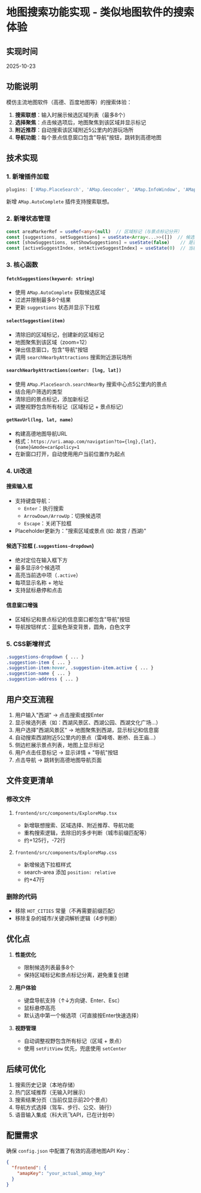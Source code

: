 # 地图搜索功能实现 - 类似地图软件的搜索体验

## 实现时间

2025-10-23

## 功能说明

模仿主流地图软件（高德、百度地图等）的搜索体验：

1. **搜索联想**：输入时展示候选区域列表（最多8个）
2. **选择聚焦**：点击候选项后，地图聚焦到该区域并显示标记
3. **附近推荐**：自动搜索该区域附近5公里内的游玩场所
4. **导航功能**：每个景点信息窗口包含"导航"按钮，跳转到高德地图

## 技术实现

### 1. 新增插件加载

```typescript
plugins: ['AMap.PlaceSearch', 'AMap.Geocoder', 'AMap.InfoWindow', 'AMap.AutoComplete']
```

新增 `AMap.AutoComplete` 插件支持搜索联想。

### 2. 新增状态管理

```typescript
const areaMarkerRef = useRef<any>(null)  // 区域标记（与景点标记分开）
const [suggestions, setSuggestions] = useState<Array<...>>([])  // 候选列表
const [showSuggestions, setShowSuggestions] = useState(false)    // 是否显示下拉
const [activeSuggestIndex, setActiveSuggestIndex] = useState(0)  // 当前高亮索引
```

### 3. 核心函数

#### `fetchSuggestions(keyword: string)`

- 使用 `AMap.AutoComplete` 获取候选区域
- 过滤并限制最多8个结果
- 更新 `suggestions` 状态并显示下拉框

#### `selectSuggestion(item)`

- 清除旧的区域标记，创建新的区域标记
- 地图聚焦到该区域（zoom=12）
- 弹出信息窗口，包含"导航"按钮
- 调用 `searchNearbyAttractions` 搜索附近游玩场所

#### `searchNearbyAttractions(center: [lng, lat])`

- 使用 `AMap.PlaceSearch.searchNearBy` 搜索中心点5公里内的景点
- 结合用户筛选的类型
- 清除旧的景点标记，添加新标记
- 调整视野包含所有标记（区域标记 + 景点标记）

#### `getNavUrl(lng, lat, name)`

- 构建高德地图导航URL
- 格式：`https://uri.amap.com/navigation?to={lng},{lat},{name}&mode=car&policy=1`
- 在新窗口打开，自动使用用户当前位置作为起点

### 4. UI改进

#### 搜索输入框

- 支持键盘导航：
  - `Enter`：执行搜索
  - `ArrowDown/ArrowUp`：切换候选项
  - `Escape`：关闭下拉框
- Placeholder更新为："搜索区域或景点 (如: 故宫 / 西湖)"

#### 候选下拉框 (`.suggestions-dropdown`)

- 绝对定位在输入框下方
- 最多显示8个候选项
- 高亮当前选中项（`.active`）
- 每项显示名称 + 地址
- 支持鼠标悬停和点击

#### 信息窗口增强

- 区域标记和景点标记的信息窗口都包含"导航"按钮
- 导航按钮样式：蓝紫色渐变背景，圆角，白色文字

### 5. CSS新增样式

```css
.suggestions-dropdown { ... }
.suggestion-item { ... }
.suggestion-item:hover, .suggestion-item.active { ... }
.suggestion-name { ... }
.suggestion-address { ... }
```

## 用户交互流程

1. 用户输入"西湖" → 点击搜索或按Enter
2. 显示候选列表（如：西湖风景区、西湖公园、西湖文化广场...）
3. 用户选择"西湖风景区" → 地图聚焦到西湖，显示标记和信息窗
4. 自动搜索西湖附近5公里内的景点（雷峰塔、断桥、岳王庙...）
5. 侧边栏展示景点列表，地图上显示标记
6. 用户点击任意标记 → 显示详情 + "导航"按钮
7. 点击导航 → 跳转到高德地图导航页面

## 文件变更清单

### 修改文件

1. `frontend/src/components/ExploreMap.tsx`
   - 新增联想搜索、区域选择、附近推荐、导航功能
   - 重构搜索逻辑，去除旧的多步判断（城市前缀匹配等）
   - 约+125行，-72行

2. `frontend/src/components/ExploreMap.css`
   - 新增候选下拉框样式
   - search-area 添加 `position: relative`
   - 约+47行

### 删除的代码

- 移除 `HOT_CITIES` 常量（不再需要前缀匹配）
- 移除复杂的城市/关键词解析逻辑（4步判断）

## 优化点

1. **性能优化**
   - 限制候选列表最多8个
   - 保持区域标记和景点标记分离，避免重复创建

2. **用户体验**
   - 键盘导航支持（↑↓方向键、Enter、Esc）
   - 鼠标悬停高亮
   - 默认选中第一个候选项（可直接按Enter快速选择）

3. **视野管理**
   - 自动调整视野包含所有标记（区域 + 景点）
   - 使用 `setFitView` 优先，兜底使用 `setCenter`

## 后续可优化

1. 搜索历史记录（本地存储）
2. 热门区域推荐（无输入时展示）
3. 搜索结果分页（当前仅显示前20个景点）
4. 导航方式选择（驾车、步行、公交、骑行）
5. 语音输入集成（科大讯飞API，已在计划中）

## 配置需求

确保 `config.json` 中配置了有效的高德地图API Key：

```json
{
  "frontend": {
    "amapKey": "your_actual_amap_key"
  }
}
```
